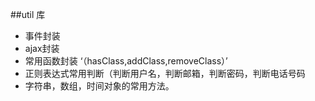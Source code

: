 ##util 库

* 事件封装
* ajax封装
* 常用函数封装 ‘（hasClass,addClass,removeClass）’
* 正则表达式常用判断（判断用户名，判断邮箱，判断密码，判断电话号码
* 字符串，数组，时间对象的常用方法。
